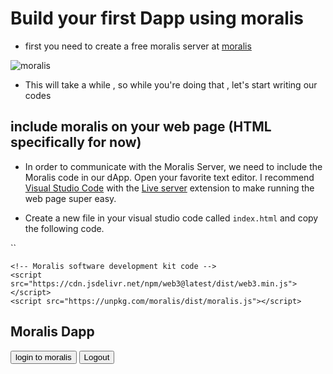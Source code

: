 # Build your first Dapp using moralis


- first you need to create a free moralis server at [moralis](https://moralis.io)

 ![moralis](https://docs.moralis.io/~/files/v0/b/gitbook-28427.appspot.com/o/assets%2F-MVStbACGLCycg7J5WQ2%2F-MhT9ur04bEBvZ15Qlrf%2F-MhTBE9FPnuaKJ8O4T4e%2Fimage.png?alt=media&token=ccc65322-55bb-472b-93a7-3a95c471b6b7)
 
 - This will take a while , so while you're doing that , let's start writing our codes 

## include moralis on your web page (HTML specifically for now)

- In order to communicate with the Moralis Server, we need to include the Moralis code in our dApp. Open your favorite text editor. I recommend [Visual Studio Code](https://code.visualstudio.com) with the [Live server](https://marketplace.visualstudio.com/items?itemName=ritwickdey.LiveServer) extension to make running the web page super easy.

- Create a new file in your visual studio code called ``index.html`` and copy the following code.

``
<html>
  <head>
  
    <!-- Moralis software development kit code -->
    <script src="https://cdn.jsdelivr.net/npm/web3@latest/dist/web3.min.js"></script>
    <script src="https://unpkg.com/moralis/dist/moralis.js"></script>
  </head>
  <body>
    <h2>Moralis Dapp</h2>
    <button id="btn-login">login to moralis</button>
    <button id="btn-logout">Logout</button>
    <script>
      // connect to Moralis server
      const serverUrl = "https://xxxxx/server";
      const appId = "YOUR_APP_ID";
      Moralis.start({ serverUrl, appId });

    </script>
  </body>
</html>
``

iekkew



